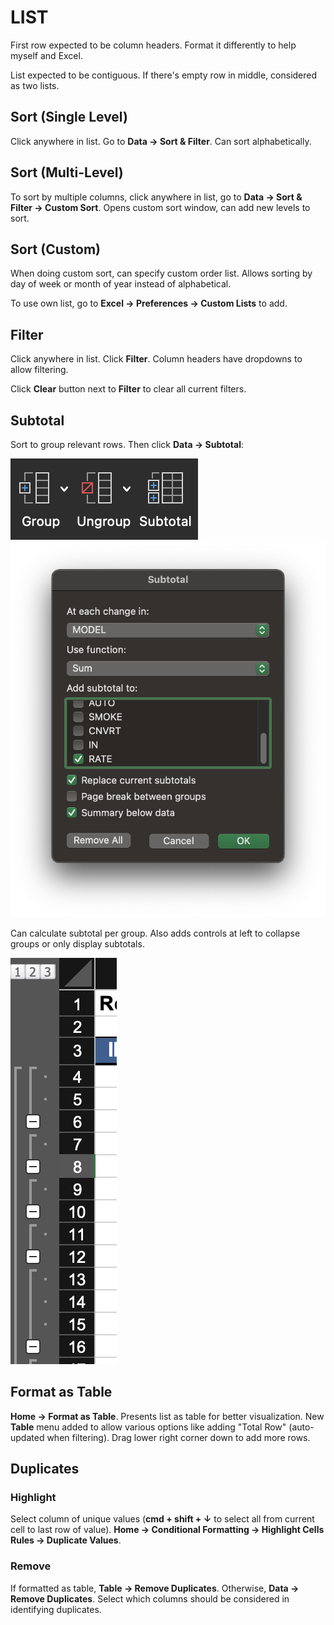# LIST

First row expected to be column headers. Format it differently to help myself and Excel.

List expected to be contiguous. If there's empty row in middle, considered as two lists.

## Sort (Single Level)

Click anywhere in list. Go to **Data &rarr; Sort & Filter**. Can sort alphabetically.

## Sort (Multi-Level)

To sort by multiple columns, click anywhere in list, go to **Data &rarr; Sort & Filter &rarr; Custom Sort**. Opens custom sort window, can add new levels to sort.

## Sort (Custom)

When doing custom sort, can specify custom order list. Allows sorting by day of week or month of year instead of alphabetical.

To use own list, go to **Excel &rarr; Preferences &rarr; Custom Lists** to add.

## Filter

Click anywhere in list. Click **Filter**. Column headers have dropdowns to allow filtering.

Click **Clear** button next to **Filter** to clear all current filters.

## Subtotal

Sort to group relevant rows. Then click **Data &rarr; Subtotal**:

![Subtotal Button](../../assets/subtotal-ribbon.png)
![Subtotal Modal](../../assets/subtotal-modal.png)

Can calculate subtotal per group. Also adds controls at left to collapse groups or only display subtotals.

![Subtotal Sidebar](../../assets/subtotal-side.png)

## Format as Table

**Home &rarr; Format as Table**. Presents list as table for better visualization. New **Table** menu added to allow various options like adding "Total Row" (auto-updated when filtering). Drag lower right corner down to add more rows.

## Duplicates

### Highlight

Select column of unique values (**cmd + shift + &darr;** to select all from current cell to last row of value). **Home &rarr; Conditional Formatting &rarr; Highlight Cells Rules &rarr; Duplicate Values**.

### Remove

If formatted as table, **Table &rarr; Remove Duplicates**. Otherwise, **Data &rarr; Remove Duplicates**. Select which columns should be considered in identifying duplicates.
